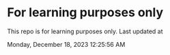 # For learning purposes only
This repo is for learning purposes only.
Last updated at

Monday, December 18, 2023 12:25:56 AM

